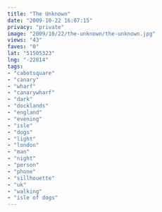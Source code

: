 ```yaml
---
title: "The Unknown"
date: "2009-10-22 16:07:15"
privacy: "private"
image: "2009/10/22/the-unknown/the-unknown.jpg"
views: "43"
faves: "0"
lat: "51505323"
lng: "-22814"
tags:
- "cabotsquare"
- "canary"
- "wharf"
- "canarywharf"
- "dark"
- "docklands"
- "england"
- "evening"
- "isle"
- "dogs"
- "light"
- "london"
- "man"
- "night"
- "person"
- "phone"
- "sillhouette"
- "uk"
- "walking"
- "isle of dogs"
---
```

<a href="http://www.phillprice.com/2009/10/23/the-unknown" rel="nofollow"></a>
